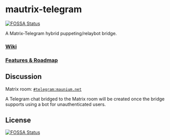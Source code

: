 # mautrix-telegram
[![FOSSA Status](https://app.fossa.io/api/projects/git%2Bgithub.com%2Ftulir%2Fmautrix-telegram.svg?type=shield)](https://app.fossa.io/projects/git%2Bgithub.com%2Ftulir%2Fmautrix-telegram?ref=badge_shield)

A Matrix-Telegram hybrid puppeting/relaybot bridge.

### [Wiki](https://github.com/tulir/mautrix-telegram/wiki)

### [Features & Roadmap](ROADMAP.md)

## Discussion
Matrix room: [`#telegram:maunium.net`](https://matrix.to/#/#telegram:maunium.net)

A Telegram chat bridged to the Matrix room will be created once the bridge supports using a bot
for unauthenticated users.


## License
[![FOSSA Status](https://app.fossa.io/api/projects/git%2Bgithub.com%2Ftulir%2Fmautrix-telegram.svg?type=large)](https://app.fossa.io/projects/git%2Bgithub.com%2Ftulir%2Fmautrix-telegram?ref=badge_large)